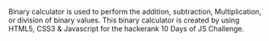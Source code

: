 Binary calculator is used to perform the addition, subtraction, Multiplication, or division of binary values.
This binary calculator is created by using HTML5, CSS3 & Javascript for the hackerank 10 Days of JS Challenge.
